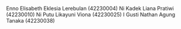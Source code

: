 Enno Elisabeth Eklesia Lerebulan (42230004)
Ni Kadek Liana Pratiwi (42230010)
Ni Putu Likayuni Viona (42230025)
I Gusti Nathan Agung Tanaka (42230038)

